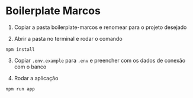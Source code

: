 # Boilerplate Marcos

1. Copiar a pasta boilerplate-marcos e renomear para o projeto desejado

2. Abrir a pasta no terminal e rodar o comando
```
npm install
```

3. Copiar `.env.example` para `.env` e preencher com os dados de conexão com o banco

4. Rodar a aplicação
```
npm run app
```
